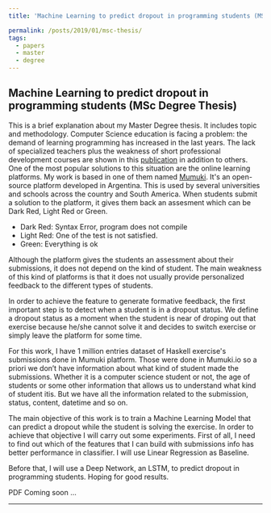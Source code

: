 ```yaml
---
title: 'Machine Learning to predict dropout in programming students (MSc Degree Thesis)'

permalink: /posts/2019/01/msc-thesis/
tags:
  - papers
  - master
  - degree
---
```


<h2>Machine Learning to predict dropout in programming students (MSc Degree Thesis)</h2>

This is a brief explanation about my Master Degree thesis. It includes topic and methodology.
Computer Science education is facing a problem: the demand of learning programming has increased in the last years. The lack of specialized teachers plus the weakness of short professional development courses are shown in this [publication](http://marcomoresi.com/publications/lesson_learned/) in addition to others. One of the most popular solutions to this situation are the online learning platforms. My work is based in one of them named [Mumuki](https://mumuki.io/). It's an open-source platform developed in Argentina. This is used by several universities and schools across the country and South America.
When students submit a solution to the platform, it  gives them back an assesment which can be Dark Red, Light Red or Green.
<ul>
    <li>Dark Red: Syntax Error, program does not compile</li>
    <li>Light Red: One of the test is not satisfied.</li>
    <li>Green: Everything is ok</li>
</ul>
Although the platform gives the students an assessment about their submissions, it does not depend on the kind of student. The main weakness of this kind of platforms is that it  does not usually provide personalized feedback to the different types of students.

In order to achieve the feature to generate formative feedback, the first important step is to detect when a student is in a dropout status. We define a dropout status as a moment when the student is near of droping out that exercise because he/she cannot solve it and decides to switch exercise or simply leave the platform for some time.

For this work, I have 1 million entries dataset of Haskell exercise's submissions done in Mumuki platform. Those were done in Mumuki.io so a priori we don’t have information about what kind of student made the submissions. Whether it is a computer science student or not, the age of students or some other information that allows us to understand what kind of student itis.
But we have all the information related to the submission, status, content, datetime and so on. 

The main objective of this work is to train a Machine Learning Model that can predict a dropout while the student is solving the exercise.
In order to achieve that objective I will carry out some experiments. First of all, I need to find out which of the features that I can build with submissions info has better performance in classifier. I will use Linear Regression as Baseline.

Before that, I will use a Deep Network, an LSTM, to predict dropout in programming students.
Hoping for good results.

PDF Coming soon ...


------